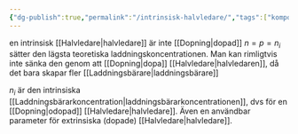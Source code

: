 ```yaml
---
{"dg-publish":true,"permalink":"/intrinsisk-halvledare/","tags":["komponentfysik"]}
---
```


en intrinsisk [[Halvledare\|halvledare]] är inte [[Dopning\|dopad]]
$n=p=n_{i}$
sätter den lägsta teoretiska laddningskoncentrationen. Man kan rimligtvis inte sänka den genom att [[Dopning\|dopa]] [[Halvledare\|halvledaren]], då det bara skapar fler [[Laddningsbärare\|laddningsbärare]]

$n_{i}$ är den intrinsiska [[Laddningsbärarkoncentration\|laddningsbärarkoncentrationen]], dvs för en [[Dopning\|odopad]] [[Halvledare\|halvledare]]. Även en användbar parameter för extrinsiska (dopade) [[Halvledare\|halvledare]].